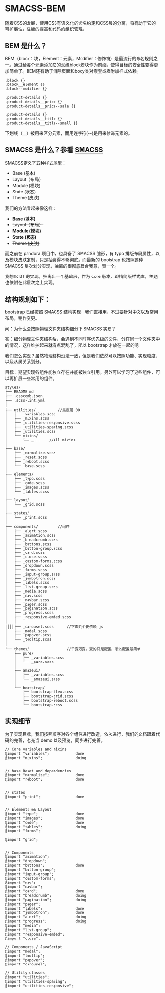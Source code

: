 # SMACSS-BEM

随着CSS的发展，使用CSS有语义化的命名约定和CSS层的分离，将有助于它的可扩展性，性能的提高和代码的组织管理。

## BEM 是什么？

BEM（block：块，Element：元素，Modifier：修饰符）是最流行的命名规则之一。通过给每个元素添加它的父级block模块作为前缀，使得目标的安全性变得更加简单了。BEM还有助于消除页面和body类对嵌套或者附加样式依赖。

```
.block {}
.block__element {}
.block--modifier {}

.product-details {}
.product-details__price {}
.product-details__price--sale {}

.product-details {}
.product-details__title {}
.product-details__title--small {}
```

下划线（__）被用来区分元素，而用连字符(--)是用来修饰元素的。

## SMACSS 是什么？参看 [SMACSS](https://smacss.com/)

SMACSS定义了五种样式类型：

- Base (基本)
- Layout（布局）
- Module (模块)
- State (状态)
- Theme (皮肤)


我们的方法看起来像这样：

- __Base (基本)__
- <del>Layout（布局）</del>
- __Module (模块)__
- __State (状态)__
- <del>Theme (皮肤)</del>

而之前在 pandora 项目中，也具备了 SMACSS 雏形，有 typo 排版布局属性，以及模块皮肤定制，只是抽离得不够彻底。而最新的 bootstrap 也按照这种 SMACSS 层次划分实现，抽离的很彻底很合我意，赞一个。


我想以 BT 的实现，抽离出一个基础层，作为 core 版本，即精简版样式库，主题也依附在此层次之上实现。


## 结构规划如下：

bootstrap 已经按照 SMACSS 结构实现，我们直接用，不过要针对中文以及常用布局，稍作变更。

问：为什么没按照物理文件夹结构细分下 SMACSS 实现？

答：细分物理文件夹结构后，会遇到不同时序优先级的文件，分在同一个文件夹中的情况，这样维护起来就有点混乱了，所以 bootstrap 才放在一起的吧

我们怎么实现？虽然物理结构没法一致，但是我们依然可以按照功能、实现粒度、以及从属关系划分。

目标：期望实现各组件能独立存在并能被独立引用。另外可以学习了这些组件，可以再扩展一些常用的组件。

```
styles/
├── README.md
├── .csscomb.json
├── .scss-lint.yml
│
├── utilities/          //最底层 00
│   ├── _variables.scss
│   ├── _mixins.scss
│   ├── _utilities-responsive.scss
│   ├── _utilities-spacing.scss
│   ├── _utilities.scss
│   └── mixins/
│       └── _...    //All mixins
│
├── base/
│   ├── _normalize.scss
│   ├── _reset.scss
│   ├── _reboot.scss
│   └── _base.scss
│
├── elements/
│   ├── _typo.scss
│   ├── _code.scss
│   ├── _images.scss
│   └── _tables.scss
│
├── layout/
│   └── _grid.scss
│
├── states/
│   └── _print.scss
│
├── components/         //组件
│   ├── _alert.scss
│   ├── _animation.scss
│   ├── _breadcrumb.scss
│   ├── _buttons.scss
│   ├── _button-group.scss
│   ├── _card.scss
│   ├── _close.scss
│   ├── _custom-forms.scss
│   ├── _dropdown.scss
│   ├── _forms.scss
│   ├── _input-group.scss
│   ├── _jumbotron.scss
│   ├── _labels.scss
│   ├── _list-group.scss
│   ├── _media.scss
│   ├── _nav.scss
│   ├── _navbar.scss
│   ├── _pager.scss
│   ├── _pagination.scss
│   ├── _progress.scss
│   ├── _responsive-embed.scss
│   │ 
││││├── _carousel.scss      //下面几个要依赖 js
│   ├── _modal.scss
│   ├── _popover.scss
│   └── _tooltip.scss
│
└── themes/                 //千变万变，变的只是配置，怎么配置最简单
    ├── pure/
    │   ├── _variables.scss
    │   └── _pure.scss
    │
    ├── amazeui/
    │   ├── _variables.scss
    │   └── _amazeui.scss
    │
    └── bootstrap/
        ├── bootstrap-flex.scss
        ├── bootstrap-grid.scss
        ├── bootstrap-reboot.scss
        └── bootstrap.scss
```

## 实现细节

为了实现目标，我们按照顺序对各个组件进行改造，依次进行，我们的文档跟着代码的完善，也充当 demo 以及预览，同步进行完善。

```
// Core variables and mixins
@import "variables";            done
@import "mixins";               doing


// base Reset and dependencies
@import "normalize";            done
@import "reboot";               done


// states
@import "print";                done


// Elements && Layout
@import "type";                 done
@import "images";               done
@import "code";                 done
@import "tables";               doing
@import "forms";                

@import "grid";                 


// Components
@import "animation";            
@import "dropdown";             
@import "buttons";              done
@import "button-group";         
@import "input-group";          
@import "custom-forms";         
@import "nav";                  
@import "navbar";               
@import "card";                 done
@import "breadcrumb";           doing
@import "pagination";           doing
@import "pager";                
@import "labels";               done
@import "jumbotron";            done
@import "alert";                doing
@import "progress";             doing
@import "media";                
@import "list-group";           
@import "responsive-embed";     
@import "close";                

// Components / JavaScript
@import "modal";                
@import "tooltip";              
@import "popover";              
@import "carousel";             

// Utility classes
@import "utilities";            
@import "utilities-spacing";    
@import "utilities-responsive";
```
